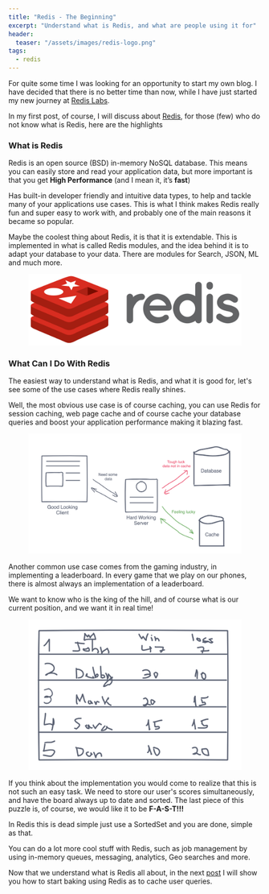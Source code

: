 ```yaml
---
title: "Redis - The Beginning"
excerpt: "Understand what is Redis, and what are people using it for"
header:
  teaser: "/assets/images/redis-logo.png"
tags: 
  - redis
---
```


For quite some time I was looking for an opportunity to start my own blog. I have decided that there is no better time than now, while I have just started my new journey at [Redis Labs](https://redislabs.com/).

In my first post, of course, I will discuss about [Redis](https://redis.io), for those (few) who do not know what is Redis, here are the highlights


### What is Redis

Redis is an open source (BSD) in-memory NoSQL database. This means you can easily store and read your application data, but more important is that you get **High Performance** (and I mean it, it’s **fast**) 

Has built-in developer friendly and intuitive data types, to help and tackle many of your applications use cases. This is what I think makes Redis really fun and super easy to work with, and probably one of the main reasons it became so popular.

Maybe the coolest thing about Redis, it is that it is extendable. This is implemented in what is called Redis modules, and the idea behind it is to adapt your database to your data. There are modules for Search, JSON, ML and much more.

<figure>
    <a href="/assets/images/redis-logo.png"><img src="/assets/images/redis-logo.png"></a>
</figure>

### What Can I Do With Redis

The easiest way to understand what is Redis, and what it is good for, let's see some of the use cases where Redis really shines.

Well, the most obvious use case is of course caching, you can use Redis for session caching, web page cache and of course cache your database queries and boost your application performance making it blazing fast.

<figure>
    <a href="/assets/images/cache-diagram.png"><img src="/assets/images/cache-diagram.png"></a>
</figure>

Another common use case comes from the gaming industry, in implementing a leaderboard. In every game that we play on our phones, there is almost always an implementation of a leaderboard. 

We want to know who is the king of the hill, and of course what is our current position, and we want it in real time!

<figure>
    <a href="/assets/images/leaderboard.png"><img src="/assets/images/leaderboard.png"></a>
</figure>

If you think about the implementation you would come to realize that this is not such an easy task. We need to store our user's scores simultaneously, and have the board always up to date and sorted. The last piece of this puzzle is, of course, we would like it to be **F-A-S-T!!!**

In Redis this is dead simple just use a SortedSet and you are done, simple as that.



You can do a lot more cool stuff with Redis, such as job management by using in-memory queues, messaging, analytics, Geo searches and more.

Now that we understand what is Redis all about, in the next [post](https://ohad-israeli.github.io/run-redis-run//) I will show you how to start baking using Redis as to cache user queries.

